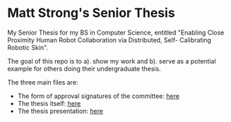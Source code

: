 # Matt Strong's Senior Thesis
My Senior Thesis for my BS in Computer Science, entitled "Enabling Close Proximity Human Robot Collaboration via Distributed, Self-
Calibrating Robotic Skin". 

The goal of this repo is to a). show my work and b). serve as a potential example for others doing their undergraduate thesis.

The three main files are:

- The form of approval signatures of the committee: [here](Matt_Strong_Final_Report_Thesis.pdf)
- The thesis itself: [here](Matt_Strong_Thesis.pdf)
- The thesis presentation: [here](Matt%20Strong's%20Thesis%20Defense%20Presentation.pdf )

